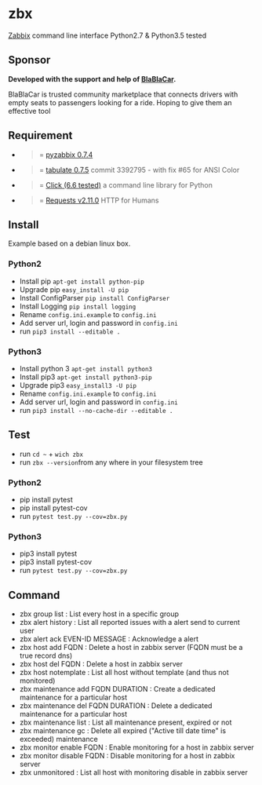 # zbx 
[Zabbix](http://www.zabbix.com/) command line interface 
Python2.7 & Python3.5 tested

## Sponsor
**Developed with the support and help of [BlaBlaCar](https://www.blablacar.co.uk/).**

BlaBlaCar is trusted community marketplace that connects drivers with empty seats to passengers looking for a ride.
Hoping to give them an effective tool

## Requirement
- >= [pyzabbix 0.7.4](https://github.com/lukecyca/pyzabbix)
- >= [tabulate 0.7.5](https://bitbucket.org/cesan3/python-tabulate) commit 3392795 - with fix #65 for ANSI Color
- >= [Click (6.6 tested)](https://github.com/pallets/click) a command line library for Python
- >= [Requests v2.11.0](https://github.com/kennethreitz/requests) HTTP for Humans

## Install
Example based on a debian linux box.

### Python2
- Install pip `apt-get install python-pip`
- Upgrade pip `easy_install -U pip`
- Install ConfigParser `pip install ConfigParser`
- Install Logging `pip install logging`
- Rename `config.ini.example` to `config.ini`
- Add server url, login and password in `config.ini`
- run `pip3 install --editable .`

### Python3
- Install python 3 `apt-get install python3` 
- Install pip3 `apt-get install python3-pip`
- Upgrade pip3 `easy_install3 -U pip`
- Rename `config.ini.example` to `config.ini`
- Add server url, login and password in `config.ini`
- run `pip3 install --no-cache-dir --editable .`


## Test
- run `cd ~` + `wich zbx` 
- run `zbx --version`from any where in your filesystem tree

### Python2
- pip install pytest
- pip install pytest-cov
- run `pytest test.py --cov=zbx.py`

### Python3
- pip3 install pytest
- pip3 install pytest-cov
- run `pytest test.py --cov=zbx.py`

## Command
- zbx group list : List every host in a specific group
- zbx alert history : List all reported issues with a alert send to current user
- zbx alert ack EVEN-ID MESSAGE : Acknowledge a alert
- zbx host add FQDN : Delete a host in zabbix server (FQDN must be a true record dns)
- zbx host del FQDN : Delete a host in zabbix server
- zbx host notemplate : List all host without template (and thus not monitored)
- zbx maintenance add FQDN DURATION : Create a dedicated maintenance for a particular host
- zbx maintenance del FQDN DURATION : Delete a dedicated maintenance for a particular host
- zbx maintenance list : List all maintenance present, expired or not
- zbx maintenance gc : Delete all expired ("Active till date time" is exceeded) maintenance
- zbx monitor enable FQDN : Enable monitoring for a host in zabbix server
- zbx monitor disable FQDN : Disable monitoring for a host in zabbix server
- zbx unmonitored : List all host with monitoring disable in zabbix server
